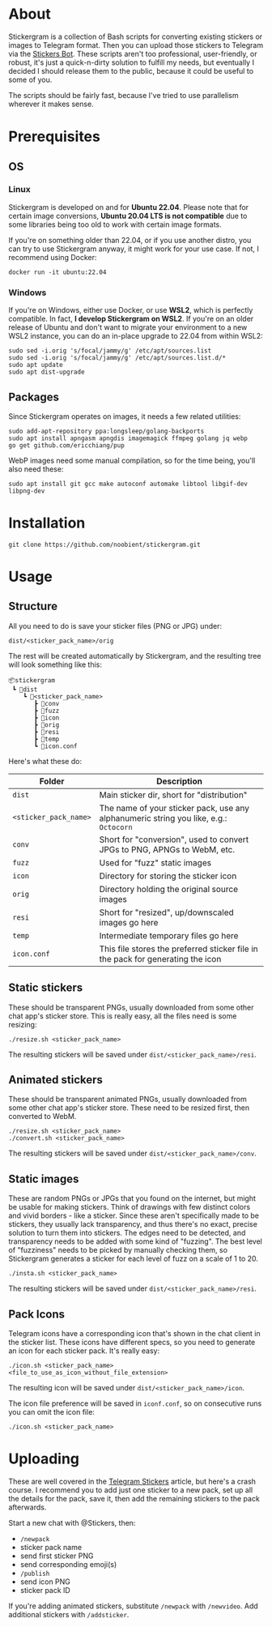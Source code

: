 # About

Stickergram is a collection of Bash scripts for converting existing stickers or images to Telegram format. Then you can upload those stickers to Telegram via the [Stickers Bot](https://telegram.me/stickers). These scripts aren't too professional, user-friendly, or robust, it's just a quick-n-dirty solution to fulfill my needs, but eventually I decided I should release them to the public, because it could be useful to some of you.

The scripts should be fairly fast, because I've tried to use parallelism wherever it makes sense.

# Prerequisites

## OS

### Linux

Stickergram is developed on and for **Ubuntu 22.04**. Please note that for certain image conversions, **Ubuntu 20.04 LTS is not compatible** due to some libraries being too old to work with certain image formats.

If you're on something older than 22.04, or if you use another distro, you can try to use Stickergram anyway, it might work for your use case. If not, I recommend using Docker:

```
docker run -it ubuntu:22.04
```

### Windows

If you're on Windows, either use Docker, or use **WSL2**, which is perfectly compatible. In fact, **I develop Stickergram on WSL2**. If you're on an older release of Ubuntu and don't want to migrate your environment to a new WSL2 instance, you can do an in-place upgrade to 22.04 from within WSL2:

```
sudo sed -i.orig 's/focal/jammy/g' /etc/apt/sources.list
sudo sed -i.orig 's/focal/jammy/g' /etc/apt/sources.list.d/*
sudo apt update
sudo apt dist-upgrade
```

## Packages

Since Stickergram operates on images, it needs a few related utilities:

```
sudo add-apt-repository ppa:longsleep/golang-backports
sudo apt install apngasm apngdis imagemagick ffmpeg golang jq webp
go get github.com/ericchiang/pup
```

WebP images need some manual compilation, so for the time being, you'll also need these:

```
sudo apt install git gcc make autoconf automake libtool libgif-dev libpng-dev
```

# Installation

```
git clone https://github.com/noobient/stickergram.git
```

# Usage

## Structure

All you need to do is save your sticker files (PNG or JPG) under:

```
dist/<sticker_pack_name>/orig
```

The rest will be created automatically by Stickergram, and the resulting tree will look something like this:

```
📦stickergram
 ┗ 📂dist
    ┗ 📂<sticker_pack_name>
       ┣ 📂conv
       ┣ 📂fuzz
       ┣ 📂icon
       ┣ 📂orig
       ┣ 📂resi
       ┣ 📂temp
       ┗ 📜icon.conf
```

Here's what these do:

| Folder | Description |
|---|---|
| `dist` | Main sticker dir, short for "distribution" |
| `<sticker_pack_name>` | The name of your sticker pack, use any alphanumeric string you like, e.g.: `Octocorn` |
| `conv` | Short for "conversion", used to convert JPGs to PNG, APNGs to WebM, etc. |
| `fuzz` | Used for "fuzz" static images |
| `icon` | Directory for storing the sticker icon |
| `orig` | Directory holding the original source images |
| `resi` | Short for "resized", up/downscaled images go here |
| `temp` | Intermediate temporary files go here |
| `icon.conf` | This file stores the preferred sticker file in the pack for generating the icon |

## Static stickers

These should be transparent PNGs, usually downloaded from some other chat app's sticker store. This is really easy, all the files need is some resizing:

```
./resize.sh <sticker_pack_name>
```

The resulting stickers will be saved under `dist/<sticker_pack_name>/resi`.

## Animated stickers

These should be transparent animated PNGs, usually downloaded from some other chat app's sticker store. These need to be resized first, then converted to WebM.

```
./resize.sh <sticker_pack_name>
./convert.sh <sticker_pack_name>
```

The resulting stickers will be saved under `dist/<sticker_pack_name>/conv`.

## Static images

These are random PNGs or JPGs that you found on the internet, but might be usable for making stickers. Think of drawings with few distinct colors and vivid borders - like a sticker. Since these aren't specifically made to be stickers, they usually lack transparency, and thus there's no exact, precise solution to turn them into stickers. The edges need to be detected, and transparency needs to be added with some kind of "fuzzing". The best level of "fuzziness" needs to be picked by manually checking them, so Stickergram generates a sticker for each level of fuzz on a scale of 1 to 20.

```
./insta.sh <sticker_pack_name>
```

The resulting stickers will be saved under `dist/<sticker_pack_name>/resi`.

## Pack Icons

Telegram icons have a corresponding icon that's shown in the chat client in the sticker list. These icons have different specs, so you need to generate an icon for each sticker pack. It's really easy:

```
./icon.sh <sticker_pack_name> <file_to_use_as_icon_without_file_extension>
```

The resulting icon will be saved under `dist/<sticker_pack_name>/icon`.

The icon file preference will be saved in `iconf.conf`, so on consecutive runs you can omit the icon file:

```
./icon.sh <sticker_pack_name>
```

# Uploading

These are well covered in the [Telegram Stickers](https://core.telegram.org/stickers) article, but here's a crash course. I recommend you to add just one sticker to a new pack, set up all the details for the pack, save it, then add the remaining stickers to the pack afterwards.

Start a new chat with @Stickers, then:

- `/newpack`
- sticker pack name
- send first sticker PNG
- send corresponding emoji(s)
- `/publish`
- send icon PNG
- sticker pack ID

If you're adding animated stickers, substitute `/newpack` with `/newvideo`. Add additional stickers with `/addsticker`.
